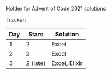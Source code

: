 Holder for Advent of Code 2021 solutions

Tracker:

| Day | Stars    | Solution      |
| --- | -------- | ------------- |
| 1   | 2        | Excel         |
| 2   | 2        | Excel         |
| 3   | 2 (late) | Excel, Elixir |
